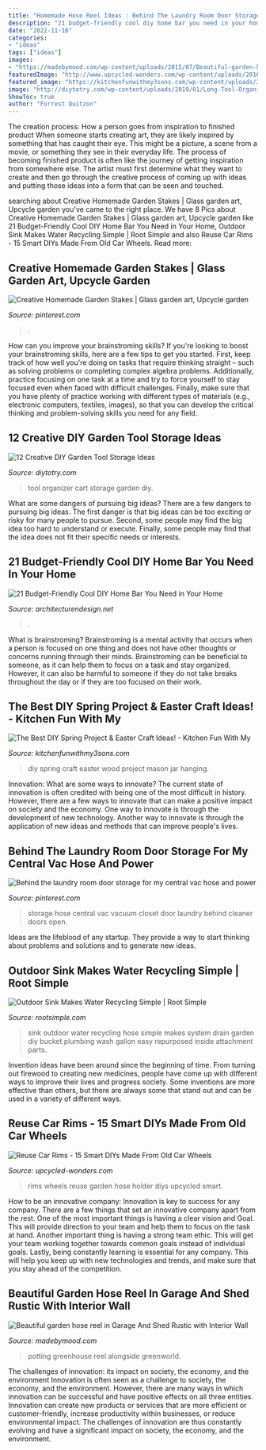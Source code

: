 ```yaml
---
title: "Homemade Hose Reel Ideas : Behind The Laundry Room Door Storage For My Central Vac Hose And Power"
description: "21 budget-friendly cool diy home bar you need in your home"
date: "2022-11-16"
categories:
- "ideas"
tags: ["ideas"]
images:
- "https://madebymood.com/wp-content/uploads/2015/07/Beautiful-garden-hose-reel-in-Garage-And-Shed-Rustic-with-Interior-Wall-Finish-next-to-Bike-Shed-alongside-Potting-Shed-andAttached-Greenhouse-.jpg"
featuredImage: "http://www.upcycled-wonders.com/wp-content/uploads/2016/09/reuse-car-rims-upcycled-garden-hose-holder-wall-hanging-craft.jpg"
featured_image: "https://kitchenfunwithmy3sons.com/wp-content/uploads/2016/02/the-best-diy-easter-and-spring-craft-ideas-7.jpg"
image: "http://diytotry.com/wp-content/uploads/2019/01/Long-Tool-Organizer-Cart.jpg"
ShowToc: true
author: "Forrest Quitzon"
---
```



The creation process: How a person goes from inspiration to finished product
When someone starts creating art, they are likely inspired by something that has caught their eye. This might be a picture, a scene from a movie, or something they see in their everyday life. The process of becoming finished product is often like the journey of getting inspiration from somewhere else. The artist must first determine what they want to create and then go through the creative process of coming up with ideas and putting those ideas into a form that can be seen and touched.

	

		
searching about Creative Homemade Garden Stakes | Glass garden art, Upcycle garden you've came to the right place. We have 8 Pics about Creative Homemade Garden Stakes | Glass garden art, Upcycle garden like 21 Budget-Friendly Cool DIY Home Bar You Need in Your Home, Outdoor Sink Makes Water Recycling Simple | Root Simple and also Reuse Car Rims - 15 Smart DIYs Made From Old Car Wheels. Read more:
		
    
## Creative Homemade Garden Stakes | Glass Garden Art, Upcycle Garden

<img loading=lazy src="https://i.pinimg.com/736x/bc/ff/0c/bcff0c40e0a3ae9de2a66e6cca396a0c.jpg" onerror="this.onerror=null;this.src='https://tse3.mm.bing.net/th?id=OIP.oLv5KNeSoE2_GlI3s53UsQHaLK&amp;pid=15.1';" alt="Creative Homemade Garden Stakes | Glass garden art, Upcycle garden">

_Source: pinterest.com_

>. 

	

How can you improve your brainstroming skills?
If you're looking to boost your brainstroming skills, here are a few tips to get you started. First, keep track of how well you're doing on tasks that require thinking straight – such as solving problems or completing complex algebra problems. Additionally, practice focusing on one task at a time and try to force yourself to stay focused even when faced with difficult challenges. Finally, make sure that you have plenty of practice working with different types of materials (e.g., electronic computers, textiles, images), so that you can develop the critical thinking and problem-solving skills you need for any field.

    
## 12 Creative DIY Garden Tool Storage Ideas

<img loading=lazy src="http://diytotry.com/wp-content/uploads/2019/01/Long-Tool-Organizer-Cart.jpg" onerror="this.onerror=null;this.src='https://tse1.mm.bing.net/th?id=OIP.8HgrsLyMZ1dARBRSjivJBQHaJ6&amp;pid=15.1';" alt="12 Creative DIY Garden Tool Storage Ideas">

_Source: diytotry.com_

>tool organizer cart storage garden diy. 

	

What are some dangers of pursuing big ideas?
There are a few dangers to pursuing big ideas. The first danger is that big ideas can be too exciting or risky for many people to pursue. Second, some people may find the big idea too hard to understand or execute. Finally, some people may find that the idea does not fit their specific needs or interests.

    
## 21 Budget-Friendly Cool DIY Home Bar You Need In Your Home

<img loading=lazy src="https://cdn.architecturendesign.net/wp-content/uploads/2015/04/AD-DIY-Home-Bar-7.jpg" onerror="this.onerror=null;this.src='https://tse3.mm.bing.net/th?id=OIP.qkgMcQqmepUwB7b04jWtUAHaI1&amp;pid=15.1';" alt="21 Budget-Friendly Cool DIY Home Bar You Need in Your Home">

_Source: architecturendesign.net_

>. 

	

What is brainstroming?
Brainstroming is a mental activity that occurs when a person is focused on one thing and does not have other thoughts or concerns running through their minds. Brainstroming can be beneficial to someone, as it can help them to focus on a task and stay organized. However, it can also be harmful to someone if they do not take breaks throughout the day or if they are too focused on their work.

    
## The Best DIY Spring Project &amp; Easter Craft Ideas! - Kitchen Fun With My

<img loading=lazy src="https://kitchenfunwithmy3sons.com/wp-content/uploads/2016/02/the-best-diy-easter-and-spring-craft-ideas-7.jpg" onerror="this.onerror=null;this.src='https://tse3.mm.bing.net/th?id=OIP.XCh6hfHpBCWK5lipBPdoJgHaJ7&amp;pid=15.1';" alt="The Best DIY Spring Project &amp; Easter Craft Ideas! - Kitchen Fun With My">

_Source: kitchenfunwithmy3sons.com_

>diy spring craft easter wood project mason jar hanging. 

	

Innovation: What are some ways to innovate?
The current state of innovation is often credited with being one of the most difficult in history. However, there are a few ways to innovate that can make a positive impact on society and the economy. One way to innovate is through the development of new technology. Another way to innovate is through the application of new ideas and methods that can improve people's lives.

    
## Behind The Laundry Room Door Storage For My Central Vac Hose And Power

<img loading=lazy src="https://i.pinimg.com/originals/38/57/6d/38576da3edb2ce5e28b2e6df9e41b196.jpg" onerror="this.onerror=null;this.src='https://tse4.mm.bing.net/th?id=OIP.cJq8ZlQxv1STUu6ZMZmymgHaJ4&amp;pid=15.1';" alt="Behind the laundry room door storage for my central vac hose and power">

_Source: pinterest.com_

>storage hose central vac vacuum closet door laundry behind cleaner doors open. 

	

Ideas are the lifeblood of any startup. They provide a way to start thinking about problems and solutions and to generate new ideas.

    
## Outdoor Sink Makes Water Recycling Simple | Root Simple

<img loading=lazy src="http://www.rootsimple.com/wp-content/uploads/2012/11/IMG_0271.jpg" onerror="this.onerror=null;this.src='https://tse1.mm.bing.net/th?id=OIP.ByBgizE9rUY5f2jB0rJ_MwAAAA&amp;pid=15.1';" alt="Outdoor Sink Makes Water Recycling Simple | Root Simple">

_Source: rootsimple.com_

>sink outdoor water recycling hose simple makes system drain garden diy bucket plumbing wash gallon easy repurposed inside attachment parts. 

	

Invention ideas have been around since the beginning of time. From turning out firewood to creating new medicines, people have come up with different ways to improve their lives and progress society. Some inventions are more effective than others, but there are always some that stand out and can be used in a variety of different ways.

    
## Reuse Car Rims - 15 Smart DIYs Made From Old Car Wheels

<img loading=lazy src="http://www.upcycled-wonders.com/wp-content/uploads/2016/09/reuse-car-rims-upcycled-garden-hose-holder-wall-hanging-craft.jpg" onerror="this.onerror=null;this.src='https://tse3.mm.bing.net/th?id=OIP.eY9tZWStJdg6dL8InRqGrgHaJ4&amp;pid=15.1';" alt="Reuse Car Rims - 15 Smart DIYs Made From Old Car Wheels">

_Source: upcycled-wonders.com_

>rims wheels reuse garden hose holder diys upcycled smart. 

	

How to be an innovative company:
Innovation is key to success for any company. There are a few things that set an innovative company apart from the rest. One of the most important things is having a clear vision and Goal. This will provide direction to your team and help them to focus on the task at hand. Another important thing is having a strong team ethic. This will get your team working together towards common goals instead of individual goals. Lastly, being constantly learning is essential for any company. This will help you keep up with new technologies and trends, and make sure that you stay ahead of the competition.

    
## Beautiful Garden Hose Reel In Garage And Shed Rustic With Interior Wall

<img loading=lazy src="https://madebymood.com/wp-content/uploads/2015/07/Beautiful-garden-hose-reel-in-Garage-And-Shed-Rustic-with-Interior-Wall-Finish-next-to-Bike-Shed-alongside-Potting-Shed-andAttached-Greenhouse-.jpg" onerror="this.onerror=null;this.src='https://tse3.mm.bing.net/th?id=OIP.l9ik-9sICN4KXY1JY0_wNwHaLH&amp;pid=15.1';" alt="Beautiful garden hose reel in Garage And Shed Rustic with Interior Wall">

_Source: madebymood.com_

>potting greenhouse reel alongside greenworld. 

	

The challenges of innovation: its impact on society, the economy, and the environment
Innovation is often seen as a challenge to society, the economy, and the environment. However, there are many ways in which innovation can be successful and have positive effects on all three entities. Innovation can create new products or services that are more efficient or customer-friendly, increase productivity within businesses, or reduce environmental impact. The challenges of innovation are thus constantly evolving and have a significant impact on society, the economy, and the environment.

